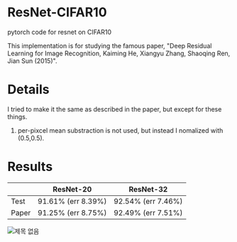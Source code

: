 # ResNet-CIFAR10
pytorch code for resnet on CIFAR10  

This implementation is for studying the famous paper, "Deep Residual Learning for Image Recognition, Kaiming He, Xiangyu Zhang, Shaoqing Ren, Jian Sun (2015)".
 

# Details
I tried to make it the same as described in the paper, but except for these things.<br/>
1.  per-pixcel mean substraction is not used, but instead I nomalized with (0.5,0.5).


# Results
||ResNet-20|ResNet-32|
|------|---|---|
|Test|91.61% (err 8.39%)|92.54% (err 7.46%)|
|Paper|91.25% (err 8.75%)|92.49% (err 7.51%)|

![제목 없음](https://user-images.githubusercontent.com/20814465/124390020-b29b1080-dd24-11eb-99a7-d5b3c7d89d7a.png)
